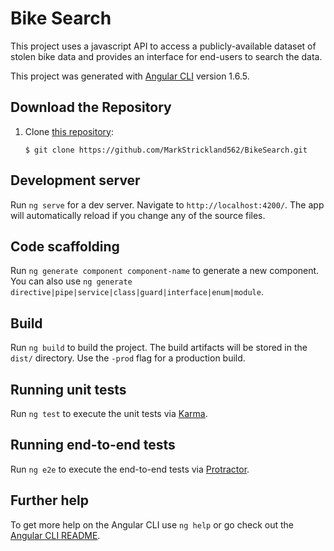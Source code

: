 # Bike Search

This project uses a javascript API to access a publicly-available dataset of stolen bike data and provides an interface for end-users to search the data.

This project was generated with [Angular CLI](https://github.com/angular/angular-cli) version 1.6.5.

## Download the Repository
1. Clone [this repository](https://github.com/MarkStrickland562/BikeSearch):

       $ git clone https://github.com/MarkStrickland562/BikeSearch.git

## Development server

Run `ng serve` for a dev server. Navigate to `http://localhost:4200/`. The app will automatically reload if you change any of the source files.

## Code scaffolding

Run `ng generate component component-name` to generate a new component. You can also use `ng generate directive|pipe|service|class|guard|interface|enum|module`.

## Build

Run `ng build` to build the project. The build artifacts will be stored in the `dist/` directory. Use the `-prod` flag for a production build.

## Running unit tests

Run `ng test` to execute the unit tests via [Karma](https://karma-runner.github.io).

## Running end-to-end tests

Run `ng e2e` to execute the end-to-end tests via [Protractor](http://www.protractortest.org/).

## Further help

To get more help on the Angular CLI use `ng help` or go check out the [Angular CLI README](https://github.com/angular/angular-cli/blob/master/README.md).
